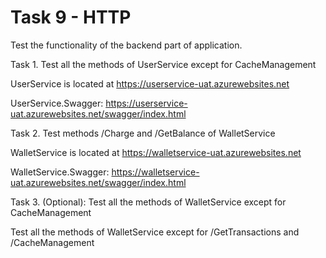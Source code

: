 # Task 9 - HTTP

Test the functionality of the backend part of application.

Task 1. Test all the methods of UserService except for CacheManagement

UserService is located at https://userservice-uat.azurewebsites.net

UserService.Swagger: https://userservice-uat.azurewebsites.net/swagger/index.html


Task 2.  Test methods /Charge and /GetBalance of WalletService

WalletService is located at https://walletservice-uat.azurewebsites.net

WalletService.Swagger: https://walletservice-uat.azurewebsites.net/swagger/index.html 


Task 3. (Optional):  Test all the methods of WalletService except for CacheManagement

Test all the methods of WalletService except for /GetTransactions and /CacheManagement